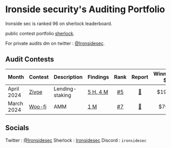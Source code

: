 # Ironside security's Auditing Portfolio

Ironside sec is ranked 96 on sherlock leaderboard.

public contest portfolio [sherlock](audits.sherlock.xyz/watson/Ironsidesec).

For private audits dm on twitter : [@Ironsidesec](x.com/Ironsidesec).


## Audit Contests
|Month|Contest|Description|Findings|Rank|Report|Winnings $|
|-------|-------|-----------|--------|:--:|:----:|:----:|
|April 2024|[Zivoe](https://audits.sherlock.xyz/contests/280)|Lending-staking|[5 H, 4 M](https://github.com/search?q=repo%3Asherlock-audit%2F2024-03-zivoe-judging+ironsidesec+label%3AReward&type=issues)| [#5](https://audits.sherlock.xyz/contests/280/leaderboard) |[📄](https://github.com/search?q=repo%3Asherlock-audit%2F2024-03-zivoe-judging+ironsidesec+label%3AReward&type=issues)| $1900 |
|March 2024|[Woo-fi](https://audits.sherlock.xyz/contests/277)|AMM|[1 M](Contests/2024-03-radicalxChange.md)| [#7](https://audits.sherlock.xyz/contests/277/leaderboard)|[📄](https://audits.sherlock.xyz/contests/191/report)| $700 |


## Socials

Twitter : [@Ironsidesec](x.com/Ironsidesec)
Sherlock : [Ironsidesec](audits.sherlock.xyz/watson/Ironsidesec)
Discord : `ironsidesec`